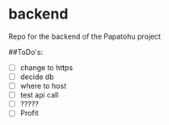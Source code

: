 # backend

Repo for the backend of the Papatohu project

##ToDo's:

- [ ] change to https
- [ ] decide db
- [ ] where to host
- [ ] test api call
- [ ] ?????
- [ ] Profit

